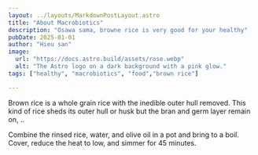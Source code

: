 ```yaml
---
layout: ../layouts/MarkdownPostLayout.astro
title: "About Macrobiotics"
description: "Osawa sama, browne rice is very good for your healthy"
pubDate: 2025-01-01
author: "Hieu san"
image:
  url: "https://docs.astro.build/assets/rose.webp"
  alt: "The Astro logo on a dark background with a pink glow."
tags: ["healthy", "macrobiotics", "food","brown rice"]

---
```



Brown rice is a whole grain rice with the inedible outer hull removed. This kind of rice sheds its outer hull or husk but the bran and germ layer remain on, ..

Combine the rinsed rice, water, and olive oil in a pot and bring to a boil. Cover, reduce the heat to low, and simmer for 45 minutes.